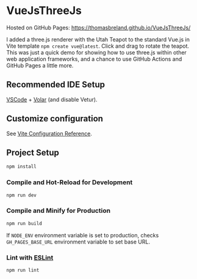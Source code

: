 # VueJsThreeJs

Hosted on GitHub Pages: https://thomasbreland.github.io/VueJsThreeJs/

I added a three.js renderer with the Utah Teapot to the standard Vue.js in Vite template `npm create vue@latest`. Click and drag to rotate the teapot. This was just a quick demo for showing how to use three.js within other web application frameworks, and a chance to use GitHub Actions and GitHub Pages a little more.

## Recommended IDE Setup

[VSCode](https://code.visualstudio.com/) + [Volar](https://marketplace.visualstudio.com/items?itemName=Vue.volar) (and disable Vetur).

## Customize configuration

See [Vite Configuration Reference](https://vitejs.dev/config/).

## Project Setup

```sh
npm install
```

### Compile and Hot-Reload for Development

```sh
npm run dev
```

### Compile and Minify for Production

```sh
npm run build
```

If `NODE_ENV` environment variable is set to production, checks `GH_PAGES_BASE_URL` environment variable to set base URL.

### Lint with [ESLint](https://eslint.org/)

```sh
npm run lint
```
